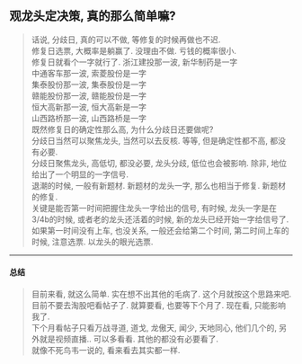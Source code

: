 ## 观龙头定决策, 真的那么简单嘛? 

> 话说, 分歧日, 真的可以不做, 等修复的时候再做也不迟.  
> 修复日选票, 大概率是躺赢了. 没理由不做.  亏钱的概率很小.  
> 修复日就看个一字就行了. 
> 浙江建投那一波, 新华制药是一字  
> 中通客车那一波, 索菱股份是一字  
> 集泰股份那一波, 集泰股份是一字  
> 赣能股份那一波, 赣能股份是一字  
> 恒大高新那一波, 恒大高新是一字  
> 山西路桥那一波, 山西路桥是一字  
> 既然修复日的确定性那么高, 为什么分歧日还要做呢?   
> 分歧日当然可以聚焦龙头, 当然可以去反核. 等等, 但是确定性都不高, 都没有必要.  
> 分歧日聚焦龙头, 高低切, 都没必要, 龙头分歧, 低位也会被影响. 除非, 地位给出了一个明显的一字信号.  
> 退潮的时候, 一般有新题材. 新题材的龙头一字, 那么也相当于修复. 新题材的修复.  
> 关键是能否第一时间把握住龙头一字给出的信号, 有时候, 龙头一字是在3/4b的时候, 或者老的龙头还活着的时候, 新的龙头已经开始一字给信号了.   
> 如果第一时间没有上车, 也没关系, 一般还会给第二个时间, 第二时间上车的时候, 注意选票. 以龙头的眼光选票.  



---
#### 总结
> 目前来看, 就这么简单. 实在想不出其他的毛病了. 这个月就按这个思路来吧. 
> 目前不要去淘股吧看帖子了. 就算要看, 也要等下个月了. 现在看, 只能影响我了.  
> 下个月看帖子只看万战寻道, 道戈, 龙傲天, 闻少, 天地同心, 他们几个的, 另外就是视频直播.. 可以多看看. 其他的都没有必要看了.  
> 就像不死鸟韦一说的, 看来看去其实都一样.  
